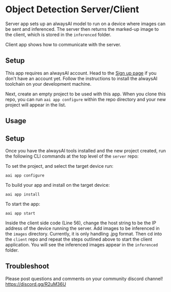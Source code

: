 # Object Detection Server/Client
Server app sets up an alwaysAI model to run on a device where images can be sent and inferenced. The server then returns the marked-up image to the client, which is stored in the `inferenced` folder.

Client app shows how to communicate with the server.

## Setup
This app requires an alwaysAI account. Head to the [Sign up page](https://www.alwaysai.co/dashboard) if you don't have an account yet. Follow the instructions to install the alwaysAI toolchain on your development machine.

Next, create an empty project to be used with this app. When you clone this repo, you can run `aai app configure` within the repo directory and your new project will appear in the list.

## Usage

## Setup
Once you have the alwaysAI tools installed and the new project created, run the following CLI commands at the top level of the `server` repo:

To set the project, and select the target device run:

```
aai app configure
```

To build your app and install on the target device:

```
aai app install
```

To start the app:

```
aai app start
```

Inside the client side code (Line 56), change the host string to be the IP address of the device running the server. Add images to be inferenced in the `images` directory. Currently, it is only handling .jpg format. Then cd into the `client` repo and repeat the steps outlined above to start the client application. You will see the inferenced images appear in the `inferenced` folder.

## Troubleshoot
Please post questions and comments on your community discord channel!
https://discord.gg/R2uM36U
